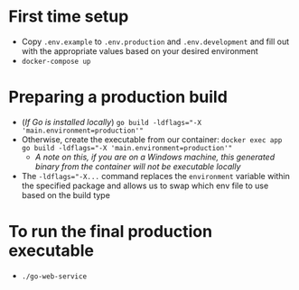 # First time setup
- Copy `.env.example` to `.env.production` and `.env.development` and fill out with the appropriate values based on your desired environment
- `docker-compose up`

# Preparing a production build
- (_If Go is installed locally_) `go build -ldflags="-X 'main.environment=production'"`
- Otherwise, create the executable from our container: `docker exec app go build -ldflags="-X 'main.environment=production'"`
  - _A note on this, if you are on a Windows machine, this generated binary from the container will not be executable locally_
- The `-ldflags="-X...` command replaces the `environment` variable within the specified package and allows us to swap which env file to use based on the build type

# To run the final production executable
- `./go-web-service`
